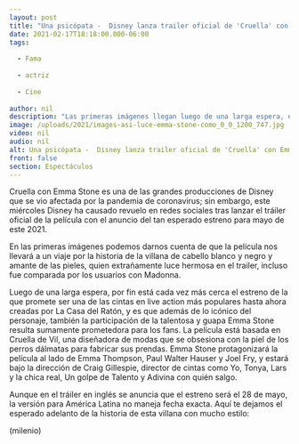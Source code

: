 ```yaml
---
layout: post
title: "Una psicópata -  Disney lanza trailer oficial de 'Cruella' con Emma Stone y redes enloquecen"
date: 2021-02-17T18:18:00.000-06:00
tags:
  
  - Fama
  
  - actriz
  
  - Cine
  
author: nil
description: "Las primeras imágenes llegan luego de una larga espera, esto debido a que la producción se vió afectada por la pandemia de coronavirus. "
image: /uploads/2021/images-asi-luce-emma-stone-como_0_0_1200_747.jpg
video: nil
audio: nil
alt: Una psicópata -  Disney lanza trailer oficial de 'Cruella' con Emma Stone y redes enloquecen
front: false
section: Espectáculos
---
```


Cruella con Emma Stone es una de las grandes producciones de Disney que se vio afectada por la pandemia de coronavirus; sin embargo, este miércoles Disney ha causado revuelo en redes sociales tras lanzar el tráiler oficial de la película con el anuncio del tan esperado estreno para mayo de este 2021. 

En las primeras imágenes podemos darnos cuenta de que la película nos llevará a un viaje por la historia de la villana de cabello blanco y negro y amante de las pieles, quien extrañamente luce hermosa en el trailer, incluso fue comparada por los usuarios con Madonna. 

Luego de una larga espera, por fin está cada vez más cerca el estreno de la que promete ser una de las cintas en live action más populares hasta ahora creadas por La Casa del Ratón, y es que además de lo icónico del personaje, también la participación de la talentosa y guapa Emma Stone resulta sumamente prometedora para los fans. La película está basada en Cruella de Vil, una diseñadora de modas que se obsesiona con la piel de los perros dálmatas para fabricar sus prendas.  Emma Stone protagonizará la película al lado de Emma Thompson, Paul Walter Hauser y Joel Fry, y estará bajo la dirección de Craig Gillespie, director de cintas como Yo, Tonya, Lars y la chica real, Un golpe de Talento y Adivina con quién salgo.  

Aunque en el tráiler en inglés se anuncia que el estreno será el 28 de mayo, la versión para América Latina no maneja fecha exacta. Aquí te dejamos el esperado adelanto de la historia de esta villana con mucho estilo: 

(milenio)